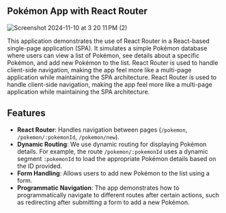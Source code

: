 ## Pokémon App with React Router

![Screenshot 2024-11-10 at 3 20 11 PM (2)](https://github.com/user-attachments/assets/af4fcd02-f6b7-4fac-b308-87cfad5a5021)


This application demonstrates the use of React Router in a React-based single-page application (SPA). It simulates a simple Pokémon database where users can view a list of Pokémon, see details about a specific Pokémon, and add new Pokémon to the list. React Router is used to handle client-side navigation, making the app feel more like a multi-page application while maintaining the SPA architecture. React Router is used to handle client-side navigation, making the app feel more like a multi-page application while maintaining the SPA architecture.

## Features
- **React Router**: Handles navigation between pages (`/pokemon`, `/pokemon/:pokemonId`, `/pokemon/new`).
- **Dynamic Routing**: We use dynamic routing for displaying Pokémon details. For example, the route `/pokemon/:pokemonId` uses a dynamic segment `:pokemonId` to load the appropriate Pokémon details based on the ID provided.
- **Form Handling**: Allows users to add new Pokémon to the list using a form.
- **Programmatic Navigation**: The app demonstrates how to programmatically navigate to different routes after certain actions, such as redirecting after submitting a form to add a new Pokémon.


